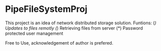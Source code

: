 # PipeFileSystemProj

This project is an idea of network distributed storage solution. 
Funtions:
(*) Updates to files remotly
(*) Retrieving files from server
(*) Password protected user management

Free to Use, acknowledgement of author is prefered.
